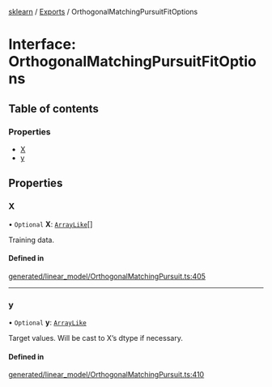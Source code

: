 [sklearn](../readme.md) / [Exports](../modules.md) / OrthogonalMatchingPursuitFitOptions

# Interface: OrthogonalMatchingPursuitFitOptions

## Table of contents

### Properties

- [X](OrthogonalMatchingPursuitFitOptions.md#x)
- [y](OrthogonalMatchingPursuitFitOptions.md#y)

## Properties

### X

• `Optional` **X**: [`ArrayLike`](../modules.md#arraylike)[]

Training data.

#### Defined in

[generated/linear_model/OrthogonalMatchingPursuit.ts:405](https://github.com/transitive-bullshit/scikit-learn-ts/blob/367336a/packages/sklearn/src/generated/linear_model/OrthogonalMatchingPursuit.ts#L405)

___

### y

• `Optional` **y**: [`ArrayLike`](../modules.md#arraylike)

Target values. Will be cast to X’s dtype if necessary.

#### Defined in

[generated/linear_model/OrthogonalMatchingPursuit.ts:410](https://github.com/transitive-bullshit/scikit-learn-ts/blob/367336a/packages/sklearn/src/generated/linear_model/OrthogonalMatchingPursuit.ts#L410)
